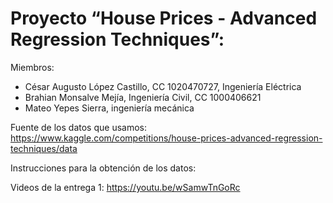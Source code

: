 # Proyecto “House Prices - Advanced Regression Techniques”:
Miembros:
  - César Augusto López Castillo, CC 1020470727, Ingeniería Eléctrica
  - Brahian Monsalve Mejía, Ingeniería Civil, CC 1000406621
  - Mateo Yepes Sierra, ingeniería mecánica

Fuente de los datos que usamos:
https://www.kaggle.com/competitions/house-prices-advanced-regression-techniques/data

Instrucciones para la obtención de los datos:


Videos de la entrega 1: https://youtu.be/wSamwTnGoRc
